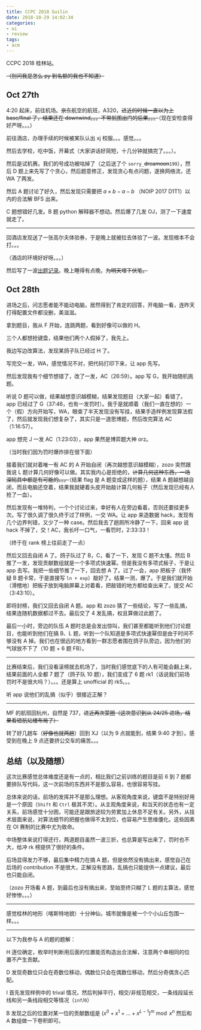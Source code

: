 ```yaml
---
title: CCPC 2018 Guilin
date: 2018-10-29 14:02:34
categories:
- oi
- review
tags:
- acm
---
```


CCPC 2018 桂林站。

~~（别问我是怎么 py 到名额的我也不知道）~~

<!-- more -->

## Oct 27th

4:20 起床，前往机场。~~京东~~航空的航班，A320，~~进近的时候一直以为上 base/final 了，结果还在 downwind。。。不带航图出门的后果。。。~~（现在安检查得好严呀。。。）

前往酒店，办理手续的时候被某队认出 xj 校服。。。感觉。。。

然后去学校，吃中饭，开幕式（大家讲话好简短，十几分钟就搞完了。。。）。

然后是试机赛。我们的号成功被咕掉了（之后送了个 `sorry_`~~dreamoon~~`199`），然后 D 题上来先写了个贪心，然后题意修正，发现贪心有点问题，遂换网络流，还 WA 了两发。

然后 A 题讨论了好久，然后发现只需要把 $a \times b - a - b$ （NOIP 2017 D1T1）以内的合法解 BFS 出来。

C 题想错好几发。B 题 python 解释器不想动。然后爆了几发 OJ，测了一下速度就走了。

---

回酒店发现送了一张高尔夫体验券，于是晚上就被拉去体验了一波。发现根本不会打。。。

（酒店的环境好好呀。。。）


然后写了一波[出题记录](/2018/10/27/Nowcoder-27/)。晚上睡得有点晚，~~为明天埋下伏笔。~~

## Oct 28th

进场之后，问志愿者能不能动电脑，居然得到了肯定的回答，开电脑一看，连昨天打得配置文件都没删，美滋滋。

拿到题目，我从 F 开始，连跳两题，看到好像可以做的 H。

三个人都想抢键盘，结果他们两个人假掉了，我先上。

我边写边改算法，发现某鸽子队已经过 H 了。

写完交一发，WA，感觉情况不对，把代码打印下来，让 app 先写。

然后发现我有个细节想错了，改了一发，AC（26:59）。app 写 G，我开始随机挑题。

听说 D 题可以做，结果越想意识越模糊，结果发现题目（大家一起）看错了。app 已经过了 G（37:46，也有一发罚时）。我于是就顺着（我们一直在想的）一个（假）方向开始写，WA，眼查了半天发现没有写挂，结果手造样例发现算法假了，然后就发现我们想复杂了，其实只是一道思博题，然后改完算法 AC（1:16:57）。

app 想完 J 一发 AC（1:23:03），app 果然是博弈题大神 orz。

（当时我们因为罚时爆炸排在很下面）

接着我们就对着唯一有 AC 的 A 开始自闭（再次越想意识越模糊），zozo 突然跟我说 L 题计算几何好像可以做。其实我内心是拒绝的，~~计算几何这种东西，一场深陷其中都是有可能的。。。~~（结果 flag 是 A 题变成这样的题），结果 A 题越想越自闭，而且电脑还空着，结果我就硬着头皮开始敲计算几何板子（然后发现已经有人抢了一血）。

然后发现有一堆特判，一个个讨论过来，幸好有人在旁边看着，否则还要挂更多次。写了很久调了很久终于过了样例，一交 WA。让 app 来造数据 hack，发现有几个边界判错，又少了一种 case。然后我去了趟厕所冷静了一下，回来 app 说 hack 不掉了，交！AC，我长吁一口气，一看罚时，2:33:33！

（终于在 rank 榜上往前走了一点）

然后又回去自闭 A 了。鸽子队过了 B，C，看了一下，发现 C 题不太懂。然后 B 推了一发，发现贡献数组就是一个多项式快速幂。但是我没有多项式板子，于是让 app 去写。我把一些细节推了一下，回去想 A 了。过了一会，app 把板子（我怀疑 B 题卡常，于是直接写 `ln + exp`）敲好了。结果一测，爆了。于是我们就开始（滑稽地）把板子放到电脑屏幕上对着看，把敲错的地方都给查出来了。提交 AC（3:43:10）。

即将封榜，我们又回去自闭 A 题。app 和 zozo 猜了一些结论，写了一些乱搞，结果连随机数据都过不去。最后交了 4 发乱搞，权且算做过此题了。

最后一小时，旁边的队伍 A 题时总是会发出惊叫，我们甚至都能听到他们讨论题目，也能听到他们在搞 B、L 题，听到一个队知道是多项式快速幂但是由于时间不够没有 A 掉。我们也在很远的地方看到一群志愿者围在鸽子队旁边，因为他们的气球放不下了（10 题 + 6 题 FB）。

---

比赛结束后，我们没看滚榜就去机场了，当时我们感觉底下的人有可能会翻上来，结果前面的人全都 7 题了（鸽子队 10 题），我们变成了 6 题 rk1（话说我们前场罚时不是很大吗？）。。。还是算上 unofficial 的 rk5。。。

听 app 说他们的乱搞（似乎）很接近正解？

---

MF 的航班回杭州，自然是 737，~~进近再次蒙圈（这次意识到从 24/25 进场，结果看错航站楼布局了）~~

转了好几趟车（~~好像也就两趟~~）回到 XJ（以为 9 点就能到，结果 9:40 才到）。感受到在晚上 9 点还要挤公交车的痛苦。。。

## 总结（以及随想）

这次比赛感觉总体难度还是有一点的，相比我们之前训练的题目是前 6 到 7 题都要排队写代码，这一次前场的东西并不是那么容易，也很容易写挂。

总体来说的话，前场的发挥并不是那么理想。从客观角度来说，键盘不是特别好用是一个原因（`Shift` 和 `Ctrl` 极其不灵）。从主观角度来说，和当天的状态也有一定关系，前场感觉十分困，可能还是跟旅途较为劳累加上休息不足有关。另外，从技术层面来说，对算法细节的把握也做得不太到位，也容易产生思维僵化。这些因素在 OI 赛制的比赛中尤为致命。

中场整体来说打得还行，两道题目虽然一波三折，也总算是写出来了，罚时也不大，给冲 rk 榜提供了很好的条件。

后场显得发力不够，最后集中精力在搞 A 题，但是依然没有搞出来，感觉自己在后场的 contribution 不是很大，正解没有思路，乱搞也只能提供一点建议，最后也只能自闭。

（zozo 开场看 A 题，到最后也没有搞出来，至始至终只糊了 L 题的主算法，感觉好惨惨。。。）

---

感觉桂林的地形（喀斯特地貌）十分神仙，城市就像是被一个个小山丘包围一样。。。

---

以下为我参与 A 的题的题解：

H 逐位确定，枚举时判断用后面的位置能否构造出合法解，注意两个串相同的位置不产生贡献。

D 发现奇数位只会在奇数位移动，偶数位只会在偶数位移动，然后分奇偶贪心匹配。

I 首先发现样例中的 trival 情况，然后判掉平行，相交/非规范相交，一条线段延长线和另一条线段相交等情况（`inf`/`0`）

B 发现之后的位置对某一位的贡献数组是 $(x^0 + x^1 + \ldots + x^{L - 1})^m \bmod x^n$ 然后和 A 数组做一下卷积即可。
